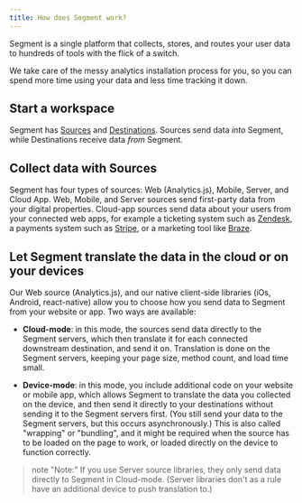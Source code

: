 ```yaml
---
title: How does Segment work?
---
```


Segment is a single platform that collects, stores, and routes your user data to hundreds of tools with the flick of a switch.

We take care of the messy analytics installation process for you, so you can spend more time using your data and less time tracking it down.

## Start a workspace

Segment has [Sources](docs/connections/sources/) and [Destinations](docs/connections/destinations/). Sources send data _into_ Segment, while Destinations receive data _from_ Segment.

## Collect data with Sources

Segment has four types of sources: Web (Analytics.js), Mobile, Server, and Cloud App. Web, Mobile, and Server sources send first-party data from your digital properties. Cloud-app sources send data about your users from your connected web apps, for example a ticketing system such as [Zendesk](/docs/sources/cloud-apps/zendesk/), a payments system such as [Stripe](/docs/sources/cloud-apps/stripe/), or a marketing tool like [Braze](/docs/sources/cloud-apps/braze/).

## Let Segment translate the data in the cloud or on your devices

Our Web source (Analytics.js), and our native client-side libraries (iOs, Android, react-native) allow you to choose how you send data to Segment from your website or app. Two ways are available:

- **Cloud-mode**: in this mode, the sources send data directly to the Segment servers, which then translate it for each connected downstream destination, and send it on. Translation is done on the Segment servers, keeping your page size, method count, and load time small.

- **Device-mode**: in this mode, you include additional code on your website or mobile app, which allows Segment to translate the data you collected on the device, and then send it directly to your destinations without sending it to the Segment servers first. (You still send your data to the Segment servers, but this occurs asynchronously.) This is also called "wrapping" or "bundling", and it might be required when the source has to be loaded on the page to work, or loaded directly on the device to function correctly.

> note "Note:"
> If you use Server source libraries, they only send data directly to Segment in Cloud-mode. (Server libraries don't as a rule have an additional device to push translation to.)
